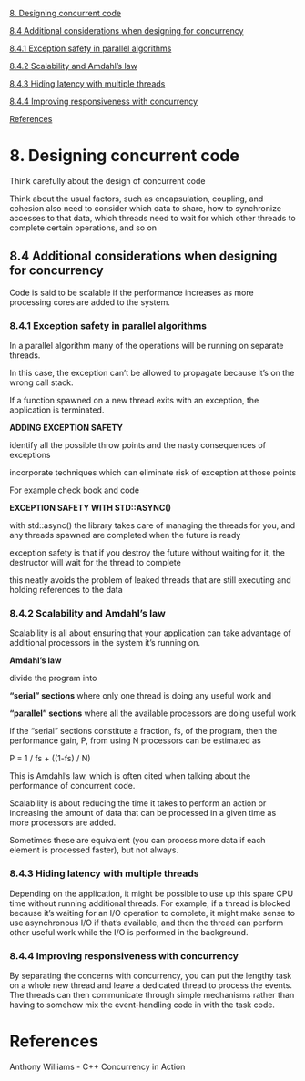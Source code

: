 
[8. Designing concurrent code](#8-designing-concurrent-code)

[8.4 Additional considerations when designing for concurrency](#84-additional-considerations-when-designing-for-concurrency)

[8.4.1 Exception safety in parallel algorithms](#841-exception-safety-in-parallel-algorithms)

[8.4.2 Scalability and Amdahl’s law](#842-scalability-and-amdahls-law)

[8.4.3 Hiding latency with multiple threads](#843-hiding-latency-with-multiple-threads)

[8.4.4 Improving responsiveness with concurrency](#844-improving-responsiveness-with-concurrency)

[References](#references)



# 8. Designing concurrent code


Think carefully about the design of concurrent code

Think about the usual factors, such as encapsulation, coupling, and cohesion also need to consider which data to share, how to synchronize accesses to that data, which threads need to wait for which other threads to complete certain operations, and so on

## 8.4 Additional considerations when designing for concurrency

Code is said to be scalable if the performance increases as more processing cores are added to the system.


### 8.4.1 Exception safety in parallel algorithms


In a parallel algorithm many of the operations will be running on separate threads. 

In this case, the exception can’t be allowed to propagate because it’s on the wrong call stack.

If a function spawned on a new thread exits with an exception, the application is terminated.

**ADDING EXCEPTION SAFETY**

identify all the possible throw points and the nasty consequences of exceptions

incorporate techniques which can eliminate risk of exception at those points

For example check book and code

**EXCEPTION SAFETY WITH STD::ASYNC()**

with std::async() the library takes care of managing the threads for you, and any threads spawned are completed when the future is ready

exception safety is that if you destroy the future without waiting for it, the destructor will wait for the thread to complete

this neatly avoids the problem of leaked threads that are still executing and holding references to the data


### 8.4.2 Scalability and Amdahl’s law


Scalability is all about ensuring that your application can take advantage of additional processors in the system it’s running on.

**Amdahl’s law**

divide the program into
 
**“serial” sections** where only one thread is doing any useful work and 

**“parallel” sections** where all the available processors are doing useful work

if the “serial” sections constitute a fraction, fs, of the program, then the performance gain, P, from using N processors can be estimated as

P = 1 / fs + ((1-fs) / N) 

This is Amdahl’s law, which is often cited when talking about the performance of concurrent code.


Scalability is about reducing the time it takes to perform an action or increasing the amount of data that can be processed in a given time as more processors are added.

Sometimes these are equivalent (you can process more data if each element is processed faster), but not always.


### 8.4.3 Hiding latency with multiple threads


Depending on the application, it might be possible to use up this spare CPU time without running additional threads. For example, if a thread is blocked because it’s waiting for an I/O operation to complete, it might make sense to use asynchronous I/O if that’s available, and then the thread can perform other useful work while the I/O is performed in the background.


### 8.4.4 Improving responsiveness with concurrency


By separating the concerns with concurrency, you can put the lengthy task on a whole new thread and leave a dedicated thread to process the events. The threads can then communicate through simple mechanisms rather than having to somehow mix the event-handling code in with the task code.



# References

Anthony Williams - C++ Concurrency in Action

